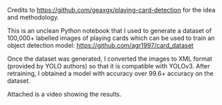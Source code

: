 Credits to https://github.com/geaxgx/playing-card-detection for the idea and methodology.

This is an unclean Python notebook that I used to generate a dataset of 100,000+ labelled images of playing cards which can be used
to train an object detection model: https://github.com/agr1997/card_dataset

Once the dataset was generated, I converted the images to XML format (provided by YOLO authors) so that it is compatible with YOLOv3. 
After retraining, I obtained a model with accuracy over 99.6+ accuracy on the dataset. 

Attached is a video showing the results. 
